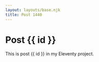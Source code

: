 ```yaml
---
layout: layouts/base.njk
title: Post 1440
---
```


# Post {{ id }}

This is post {{ id }} in my Eleventy project.
